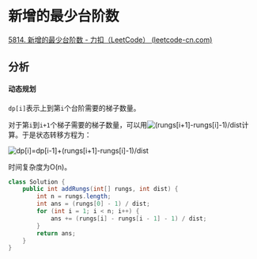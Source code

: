 # 新增的最少台阶数

[5814. 新增的最少台阶数 - 力扣（LeetCode） (leetcode-cn.com)](https://leetcode-cn.com/problems/add-minimum-number-of-rungs/)

## 分析

#### 动态规划

`dp[i]`表示上到第`i`个台阶需要的梯子数量。

对于第`i`到`i+1`个梯子需要的梯子数量，可以用<img src="https://latex.codecogs.com/svg.image?(rungs[i&plus;1]-rungs[i]-1)/dist" title="(rungs[i+1]-rungs[i]-1)/dist" />计算。于是状态转移方程为：

<img src="https://latex.codecogs.com/svg.image?dp[i]=dp[i-1]&plus;(rungs[i&plus;1]-rungs[i]-1)/dist" title="dp[i]=dp[i-1]+(rungs[i+1]-rungs[i]-1)/dist" />

时间复杂度为O(n)。

```java
class Solution {
    public int addRungs(int[] rungs, int dist) {
        int n = rungs.length;
        int ans = (rungs[0] - 1) / dist;
        for (int i = 1; i < n; i++) {
            ans += (rungs[i] - rungs[i - 1] - 1) / dist;
        }
        return ans;
    }
}
```

